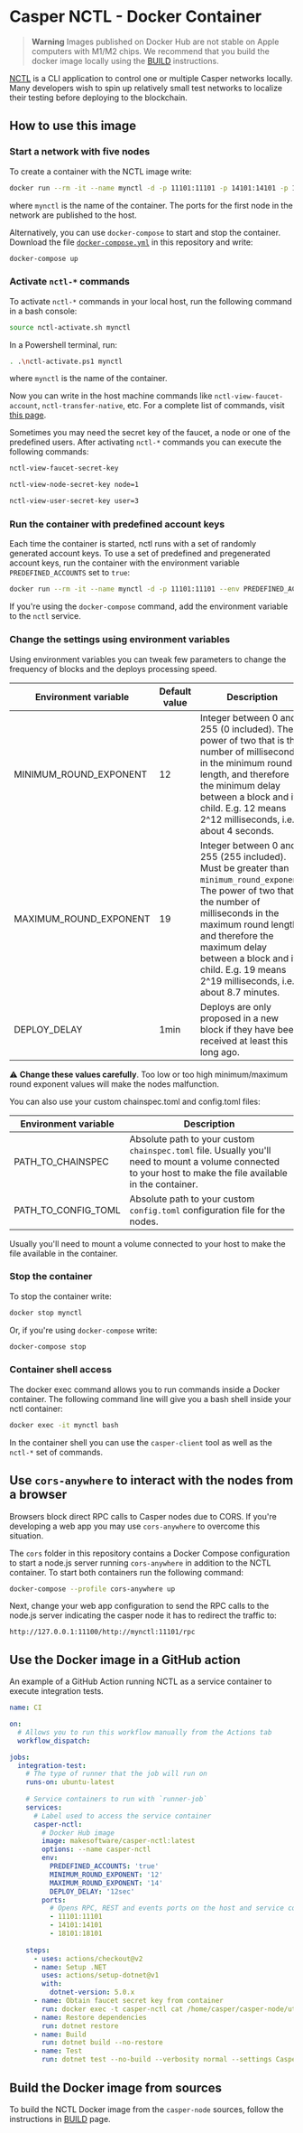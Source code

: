 # Casper NCTL - Docker Container

> **Warning**
> Images published on Docker Hub are not stable on Apple computers with M1/M2 chips. We recommend that you build the docker image locally using the  [BUILD](./BUILD.md) instructions.

[NCTL](https://github.com/casper-network/casper-node/tree/release-1.4.3/utils/nctl) is a CLI application to control one or multiple Casper networks locally. Many developers wish to spin up relatively small test networks to localize their testing before deploying to the blockchain.

## How to use this image

### Start a network with five nodes

To create a container with the NCTL image write:

```bash
docker run --rm -it --name mynctl -d -p 11101:11101 -p 14101:14101 -p 18101:18101 makesoftware/casper-nctl
```

where `mynctl` is the name of the container. The ports for the first node in the network are published to the host.

Alternatively, you can use `docker-compose` to start and stop the container. Download the file [`docker-compose.yml`](https://raw.githubusercontent.com/make-software/casper-nctl-docker/master/docker-compose.yml) 
in this repository and write:

```bash 
docker-compose up
```

### Activate `nctl-*` commands

To activate `nctl-*` commands in your local host, run the following command in a bash console:

```bash
source nctl-activate.sh mynctl
```

In a Powershell terminal, run:

```bash
. .\nctl-activate.ps1 mynctl
```

where `mynctl` is the name of the container.

Now you can write in the host machine commands like `nctl-view-faucet-account`, `nctl-transfer-native`, etc. For a complete list of commands, visit [this page](https://github.com/casper-network/casper-node/blob/release-1.4.3/utils/nctl/docs/commands.md).

Sometimes you may need the secret key of the faucet, a node or one of the predefined users. After activating `nctl-*` commands you can execute the following commands:

```bash
nctl-view-faucet-secret-key
```

```bash
nctl-view-node-secret-key node=1
```

```bash
nctl-view-user-secret-key user=3
```

### Run the container with predefined account keys

Each time the container is started, nctl runs with a set of randomly generated account keys. To use a set of predefined and pregenerated account keys, run the container with the environment variable `PREDEFINED_ACCOUNTS` set to `true`:

```bash
docker run --rm -it --name mynctl -d -p 11101:11101 --env PREDEFINED_ACCOUNTS=true makesoftware/casper-nctl
```

If you're using the `docker-compose` command, add the environment variable to the `nctl` service.

### Change the settings using environment variables

Using environment variables you can tweak few parameters to change the frequency of blocks and the  deploys processing speed.

| Environment variable   | Default value | Description                                                                                                                                                                                                                                                                           |
|------------------------|---------------|---------------------------------------------------------------------------------------------------------------------------------------------------------------------------------------------------------------------------------------------------------------------------------------|
| MINIMUM_ROUND_EXPONENT | 12            | Integer between 0 and 255 (0 included).  The power of two that is the number of milliseconds in the minimum round length, and therefore the minimum delay between a block and its child.  E.g. 12 means 2^12 milliseconds, i.e. about 4 seconds.                                                   |
| MAXIMUM_ROUND_EXPONENT | 19            | Integer between 0 and 255 (255 included).  Must be greater than `minimum_round_exponent`.  The power of two that is the number of milliseconds in the maximum round length, and therefore the maximum delay between a block and its child.  E.g. 19 means 2^19 milliseconds, i.e. about 8.7 minutes. |
| DEPLOY_DELAY           | 1min          | Deploys are only proposed in a new block if they have been received at least this long ago.                                                                                                                                                                                           |

:warning: **Change these values carefully**. Too low or too high minimum/maximum round exponent values will make the nodes malfunction.

You can also use your custom chainspec.toml and config.toml files:

| Environment variable | Description                                                                                                                                                   |
|----------------------|---------------------------------------------------------------------------------------------------------------------------------------------------------------|
| PATH_TO_CHAINSPEC    | Absolute path to your custom `chainspec.toml` file. Usually you'll need to mount a volume connected to your host to make the file available in the container. |
| PATH_TO_CONFIG_TOML  | Absolute path to your custom `config.toml` configuration file for the nodes.                                                                                  |

Usually you'll need to mount a volume connected to your host to make the file available in the container.

### Stop the container

To stop the container write:

```bash
docker stop mynctl
```

Or, if you're using `docker-compose` write:

```bash
docker-compose stop
```

### Container shell access

The docker exec command allows you to run commands inside a Docker container. The following command line will give you a bash shell inside your nctl container:

```bash
docker exec -it mynctl bash
```

In the container shell you can use the `casper-client` tool as well as the `nctl-*` set of commands.

## Use `cors-anywhere` to interact with the nodes from a browser

Browsers block direct RPC calls to Casper nodes due to CORS. If you're developing a web app you may use `cors-anywhere` to overcome this situation. 

The `cors` folder in this repository contains a Docker Compose configuration to start a node.js server running `cors-anywhere` in addition to the NCTL container. To start both containers run the following command:

```bash
docker-compose --profile cors-anywhere up
```

Next, change your web app configuration to send the RPC calls to the node.js server indicating the casper node it has to redirect the traffic to:

```
http://127.0.0.1:11100/http://mynctl:11101/rpc
```

## Use the Docker image in a GitHub action

An example of a GitHub Action running NCTL as a service container to execute integration tests.

```yaml
name: CI

on:
  # Allows you to run this workflow manually from the Actions tab
  workflow_dispatch:

jobs:
  integration-test:
    # The type of runner that the job will run on
    runs-on: ubuntu-latest
    
    # Service containers to run with `runner-job`
    services:
      # Label used to access the service container
      casper-nctl:
        # Docker Hub image
        image: makesoftware/casper-nctl:latest
        options: --name casper-nctl
        env:
          PREDEFINED_ACCOUNTS: 'true'
          MINIMUM_ROUND_EXPONENT: '12'
          MAXIMUM_ROUND_EXPONENT: '14'
          DEPLOY_DELAY: '12sec'        
        ports:
          # Opens RPC, REST and events ports on the host and service container
          - 11101:11101
          - 14101:14101
          - 18101:18101
          
    steps:
      - uses: actions/checkout@v2
      - name: Setup .NET
        uses: actions/setup-dotnet@v1
        with:
          dotnet-version: 5.0.x
      - name: Obtain faucet secret key from container
        run: docker exec -t casper-nctl cat /home/casper/casper-node/utils/nctl/assets/net-1/faucet/secret_key.pem > Casper.Network.SDK.Test/TestData/faucetact.pem
      - name: Restore dependencies
        run: dotnet restore
      - name: Build
        run: dotnet build --no-restore
      - name: Test
        run: dotnet test --no-build --verbosity normal --settings Casper.Network.SDK.Test/test.runsettings --filter="TestCategory=NCTL" 
```

## Build the Docker image from sources

To build the NCTL Docker image from the `casper-node` sources, follow the instructions in [BUILD](./BUILD.md) page.